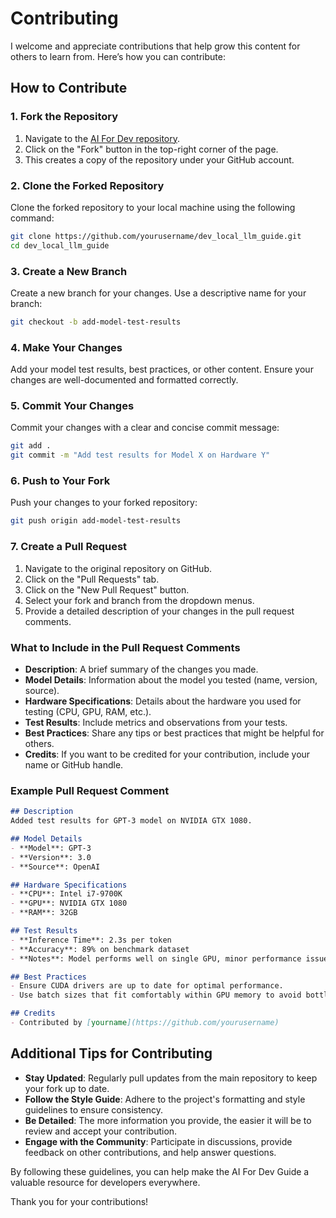 # Contributing

I welcome and appreciate contributions that help grow this content for others to learn from. Here’s how you can contribute:

## How to Contribute

### 1. Fork the Repository

1. Navigate to the [AI For Dev repository](https://github.com/jessefreeman/ai-for-dev).
2. Click on the "Fork" button in the top-right corner of the page.
3. This creates a copy of the repository under your GitHub account.

### 2. Clone the Forked Repository

Clone the forked repository to your local machine using the following command:

```bash
git clone https://github.com/yourusername/dev_local_llm_guide.git
cd dev_local_llm_guide
```

### 3. Create a New Branch

Create a new branch for your changes. Use a descriptive name for your branch:

```bash
git checkout -b add-model-test-results
```

### 4. Make Your Changes

Add your model test results, best practices, or other content. Ensure your changes are well-documented and formatted correctly.

### 5. Commit Your Changes

Commit your changes with a clear and concise commit message:

```bash
git add .
git commit -m "Add test results for Model X on Hardware Y"
```

### 6. Push to Your Fork

Push your changes to your forked repository:

```bash
git push origin add-model-test-results
```

### 7. Create a Pull Request

1. Navigate to the original repository on GitHub.
2. Click on the "Pull Requests" tab.
3. Click on the "New Pull Request" button.
4. Select your fork and branch from the dropdown menus.
5. Provide a detailed description of your changes in the pull request comments.

### What to Include in the Pull Request Comments

- **Description**: A brief summary of the changes you made.
- **Model Details**: Information about the model you tested (name, version, source).
- **Hardware Specifications**: Details about the hardware you used for testing (CPU, GPU, RAM, etc.).
- **Test Results**: Include metrics and observations from your tests.
- **Best Practices**: Share any tips or best practices that might be helpful for others.
- **Credits**: If you want to be credited for your contribution, include your name or GitHub handle.

### Example Pull Request Comment

```markdown
## Description
Added test results for GPT-3 model on NVIDIA GTX 1080.

## Model Details
- **Model**: GPT-3
- **Version**: 3.0
- **Source**: OpenAI

## Hardware Specifications
- **CPU**: Intel i7-9700K
- **GPU**: NVIDIA GTX 1080
- **RAM**: 32GB

## Test Results
- **Inference Time**: 2.3s per token
- **Accuracy**: 89% on benchmark dataset
- **Notes**: Model performs well on single GPU, minor performance issues observed with larger batch sizes.

## Best Practices
- Ensure CUDA drivers are up to date for optimal performance.
- Use batch sizes that fit comfortably within GPU memory to avoid bottlenecks.

## Credits
- Contributed by [yourname](https://github.com/yourusername)
```

## Additional Tips for Contributing

- **Stay Updated**: Regularly pull updates from the main repository to keep your fork up to date.
- **Follow the Style Guide**: Adhere to the project's formatting and style guidelines to ensure consistency.
- **Be Detailed**: The more information you provide, the easier it will be to review and accept your contribution.
- **Engage with the Community**: Participate in discussions, provide feedback on other contributions, and help answer questions.

By following these guidelines, you can help make the AI For Dev Guide a valuable resource for developers everywhere. 

Thank you for your contributions!

